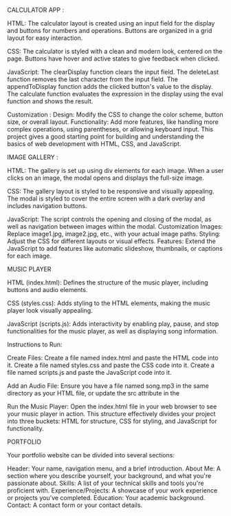 CALCULATOR APP :

HTML: The calculator layout is created using an input field for the display and buttons for numbers and operations.
Buttons are organized in a grid layout for easy interaction.

CSS: The calculator is styled with a clean and modern look, centered on the page.
Buttons have hover and active states to give feedback when clicked.

JavaScript:
The clearDisplay function clears the input field.
The deleteLast function removes the last character from the input field.
The appendToDisplay function adds the clicked button's value to the display.
The calculate function evaluates the expression in the display using the eval function and shows the result.

Customization :
Design: Modify the CSS to change the color scheme, button size, or overall layout.
Functionality: Add more features, like handling more complex operations, using parentheses, or allowing keyboard input.
This project gives a good starting point for building and understanding the basics of web development with HTML, CSS, and JavaScript.

IMAGE GALLERY :

HTML: 
The gallery is set up using div elements for each image. When a user clicks on an image, the modal opens and displays the full-size image.

CSS: 
The gallery layout is styled to be responsive and visually appealing. The modal is styled to cover the entire screen with a dark overlay and includes navigation buttons.

JavaScript: 
The script controls the opening and closing of the modal, as well as navigation between images within the modal.
Customization
Images: Replace image1.jpg, image2.jpg, etc., with your actual image paths.
Styling: Adjust the CSS for different layouts or visual effects.
Features: Extend the JavaScript to add features like automatic slideshow, thumbnails, or captions for each image.

MUSIC PLAYER 

HTML (index.html):
Defines the structure of the music player, including buttons and audio elements.

CSS (styles.css): 
Adds styling to the HTML elements, making the music player look visually appealing.

JavaScript (scripts.js):
Adds interactivity by enabling play, pause, and stop functionalities for the music player, as well as displaying song information.

Instructions to Run:

Create Files:
Create a file named index.html and paste the HTML code into it.
Create a file named styles.css and paste the CSS code into it.
Create a file named scripts.js and paste the JavaScript code into it.

Add an Audio File:
Ensure you have a file named song.mp3 in the same directory as your HTML file, or update the src attribute in the <audio> tag to match your audio file's name.

Run the Music Player:
Open the index.html file in your web browser to see your music player in action.
This structure effectively divides your project into three buckets: HTML for structure, CSS for styling, and JavaScript for functionality.

PORTFOLIO 

Your portfolio website can be divided into several sections:

Header: Your name, navigation menu, and a brief introduction.
About Me: A section where you describe yourself, your background, and what you're passionate about.
Skills: A list of your technical skills and tools you're proficient with.
Experience/Projects: A showcase of your work experience or projects you've completed.
Education: Your academic background.
Contact: A contact form or your contact details.
